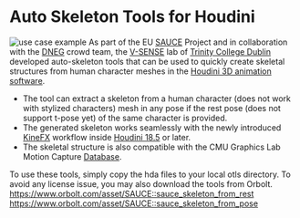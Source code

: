# Auto Skeleton Tools for Houdini
![use case example](https://raw.githubusercontent.com/V-Sense/AutoSkeleton/main/sauce_skeleton.JPG)
As part of the EU [SAUCE](https://www.sauceproject.eu/) Project and in collaboration with the [DNEG](https://dneg.com/) crowd team, the [V-SENSE](https://v-sense.scss.tcd.ie/) lab of [Trinity College Dublin](https://www.tcd.ie) developed auto-skeleton tools that can be used to quickly create skeletal structures from human character meshes in the [Houdini 3D animation software](https://www.sidefx.com/products/houdini/).
-	The tool can extract a skeleton from a human character (does not work with stylized characters) mesh in any pose if the rest pose (does not support t-pose yet) of the same character is provided.
-	The generated skeleton works seamlessly with the newly introduced [KineFX](https://www.sidefx.com/docs/houdini/character/kinefx/index.html) workflow inside [Houdini 18.5](https://youtu.be/mcDm_irEKb0?t=798) or later.
-	The skeletal structure is also compatible with the CMU Graphics Lab Motion Capture [Database](http://mocap.cs.cmu.edu).

To use these tools, simply copy the hda files to your local otls directory. To avoid any license issue, you may also download the tools from Orbolt.
https://www.orbolt.com/asset/SAUCE::sauce_skeleton_from_rest
https://www.orbolt.com/asset/SAUCE::sauce_skeleton_from_pose
